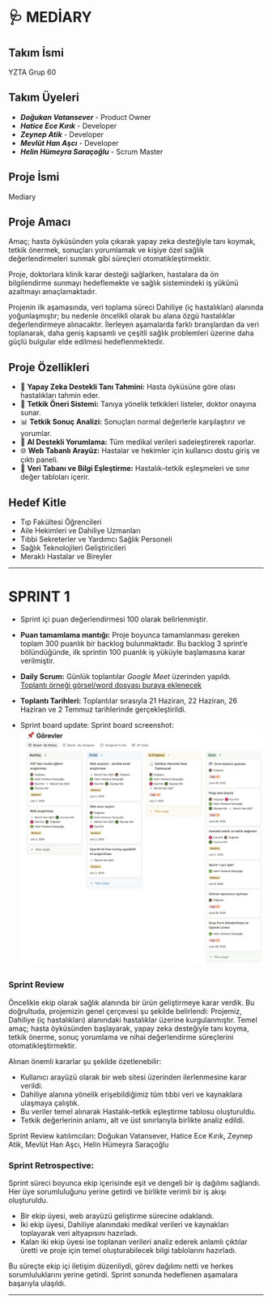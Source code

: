 # 🩺 MEDİARY

## Takım İsmi
YZTA Grup 60

## Takım Üyeleri
- ***Doğukan Vatansever*** - Product Owner
- ***Hatice Ece Kırık*** - Developer
- ***Zeynep Atik*** - Developer
- ***Mevlüt Han Aşcı*** - Developer
- ***Helin Hümeyra Saraçoğlu*** - Scrum Master

## Proje İsmi
Mediary


## Proje Amacı

Amaç; hasta öyküsünden yola çıkarak yapay zeka desteğiyle tanı koymak, tetkik önermek, sonuçları yorumlamak ve kişiye özel sağlık değerlendirmeleri sunmak gibi süreçleri otomatikleştirmektir.

Proje, doktorlara klinik karar desteği sağlarken, hastalara da ön bilgilendirme sunmayı hedeflemekte ve sağlık sistemindeki iş yükünü azaltmayı amaçlamaktadır.

Projenin ilk aşamasında, veri toplama süreci Dahiliye (iç hastalıkları) alanında yoğunlaşmıştır; bu nedenle öncelikli olarak bu alana özgü hastalıklar değerlendirmeye alınacaktır. İlerleyen aşamalarda farklı branşlardan da veri toplanarak, daha geniş kapsamlı ve çeşitli sağlık problemleri üzerine daha güçlü bulgular elde edilmesi hedeflenmektedir.


## Proje Özellikleri

- 🧠 **Yapay Zeka Destekli Tanı Tahmini:** Hasta öyküsüne göre olası hastalıkları tahmin eder.
- 🔬 **Tetkik Öneri Sistemi:** Tanıya yönelik tetkikleri listeler, doktor onayına sunar.
- 📊 **Tetkik Sonuç Analizi:** Sonuçları normal değerlerle karşılaştırır ve yorumlar.
- 💬 **AI Destekli Yorumlama:** Tüm medikal verileri sadeleştirerek raporlar.
- 🌐 **Web Tabanlı Arayüz:** Hastalar ve hekimler için kullanıcı dostu giriş ve çıktı paneli.
- 📁 **Veri Tabanı ve Bilgi Eşleştirme:** Hastalık–tetkik eşleşmeleri ve sınır değer tabloları içerir.


## Hedef Kitle

- Tıp Fakültesi Öğrencileri
- Aile Hekimleri ve Dahiliye Uzmanları
- Tıbbi Sekreterler ve Yardımcı Sağlık Personeli
- Sağlık Teknolojileri Geliştiricileri
- Meraklı Hastalar ve Bireyler

---
# **SPRINT 1**

* Sprint içi puan değerlendirmesi 100 olarak belirlenmiştir.
* **Puan tamamlama mantığı:**  Proje boyunca tamamlanması gereken toplam 300 puanlık bir backlog bulunmaktadır. Bu backlog 3 sprint’e bölündüğünde, ilk sprintin 100 puanlık iş yüküyle başlamasına karar verilmiştir.
* **Daily Scrum:** Günlük toplantılar *Google Meet* üzerinden yapıldı.  
[Toplantı örneği görsel/word dosyası buraya eklenecek]()
* **Toplantı Tarihleri:** Toplantılar sırasıyla 21 Haziran, 22 Haziran, 26 Haziran ve 2 Temmuz tarihlerinde gerçekleştirildi.
  
* Sprint board update: Sprint board screenshot:
![Product Backlog](https://raw.githubusercontent.com/dvaser/Mediary/main/assets/Backlog%20URL.png)



### Sprint Review

Öncelikle ekip olarak sağlık alanında bir ürün geliştirmeye karar verdik. Bu doğrultuda, projemizin genel çerçevesi şu şekilde belirlendi:
Projemiz, Dahiliye (iç hastalıkları) alanındaki hastalıklar üzerine kurgulanmıştır. Temel amaç; hasta öyküsünden başlayarak, yapay zeka desteğiyle tanı koyma, tetkik önerme, sonuç yorumlama ve nihai değerlendirme süreçlerini otomatikleştirmektir.

Alınan önemli kararlar şu şekilde özetlenebilir:

* Kullanıcı arayüzü olarak bir web sitesi üzerinden ilerlenmesine karar verildi.
* Dahiliye alanına yönelik erişebildiğimiz tüm tıbbi veri ve kaynaklara ulaşmaya çalıştık.
* Bu veriler temel alınarak Hastalık–tetkik eşleştirme tablosu oluşturuldu.
* Tetkik değerlerinin anlamı, alt ve üst sınırlarıyla birlikte analiz edildi.

Sprint Review katılımcıları: Doğukan Vatansever, Hatice Ece Kırık, Zeynep Atik, Mevlüt Han Aşcı, Helin Hümeyra Saraçoğlu



### Sprint Retrospective:

Sprint süreci boyunca ekip içerisinde eşit ve dengeli bir iş dağılımı sağlandı. Her üye sorumluluğunu yerine getirdi ve birlikte verimli bir iş akışı oluşturuldu.
* Bir ekip üyesi, web arayüzü geliştirme sürecine odaklandı.
* İki ekip üyesi, Dahiliye alanındaki medikal verileri ve kaynakları toplayarak veri altyapısını hazırladı.
* Kalan iki ekip üyesi ise toplanan verileri analiz ederek anlamlı çıktılar üretti ve proje için temel oluşturabilecek bilgi tablolarını hazırladı.

Bu süreçte ekip içi iletişim düzenliydi, görev dağılımı netti ve herkes sorumluluklarını yerine getirdi. Sprint sonunda hedeflenen aşamalara başarıyla ulaşıldı.

---


